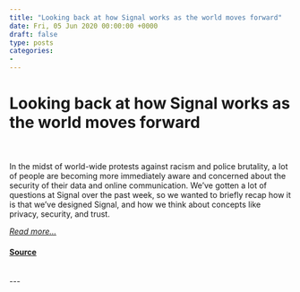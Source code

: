 ```yaml
---
title: "Looking back at how Signal works as the world moves forward"
date: Fri, 05 Jun 2020 00:00:00 +0000
draft: false
type: posts
categories: 
- 
---
```

# Looking back at how Signal works as the world moves forward

<br/>

<br/>
In the midst of world-wide protests against racism and police brutality, a lot of people are becoming more immediately aware and concerned about the security of their data and online communication. We’ve gotten a lot of questions at Signal over the past week, so we wanted to briefly recap how it is that we’ve designed Signal, and how we think about concepts like privacy, security, and trust.

[_Read more..._](https://signal.org/blog/looking-back-as-the-world-moves-forward/)

#### [Source](https://signal.org/blog/looking-back-as-the-world-moves-forward/)

<br/>
---
